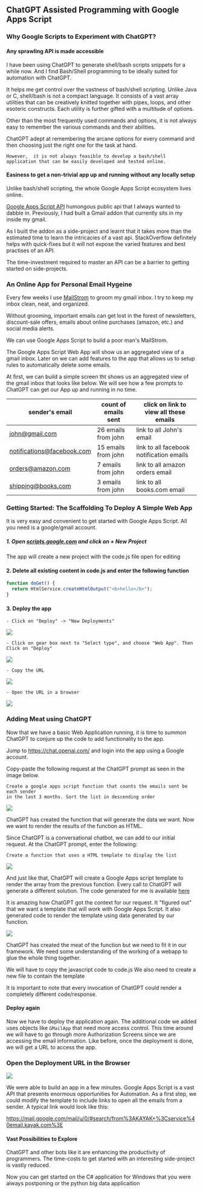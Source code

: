 ## ChatGPT Assisted Programming with Google Apps Script

### Why Google Scripts to Experiment with ChatGPT?

#### Any sprawling API is made accessible 

I have been using ChatGPT to generate shell/bash scripts snippets for a while now. 
And I find Bash/Shell programming to be ideally suited for automation with ChatGPT. 

It helps me get control over the vastness of bash/shell scripting.
Unlike Java or C, shell/bash is not a compact language.
It consists of a vast array utilities that can be creatively knitted together with pipes, loops, and other esoteric constructs.
Each utility is further gifted with a multitude of options. 

Other than the most frequently used commands and options, it is not always easy to remember the various commands and their abilities.

ChatGPT adept at remembering the arcane options for every command and then choosing just the right one for the task at hand.

```However,  it is not always feasible to develop a bash/shell application that can be easily developed and tested online.```

#### Easiness to get a non-trivial app up and running without any locally setup 

Unlike bash/shell scripting, the whole Google Apps Script ecosystem lives online.

[Google Apps Script API]( https://developers.google.com/apps-script) humongous public api that I always 
wanted to dabble in.  Previously, I had built a Gmail addon that currently sits in my inside my gmail.

As I built the addon as a side-project and learnt that it takes more than the estimated time to learn the intricacies of a vast 
api. StackOverflow definitely helps with quick-fixes but it will not expose the varied features and best practises of an API.

The time-investment required to master an API can be a barrier to getting started on side-projects.  

### An Online App for Personal Email Hygeine

Every few weeks I use [MailStrom](https://mailstrom.co/) to groom my gmail inbox. 
I try to keep my inbox clean, neat, and organized. 

Without grooming, important emails can get lost in the forest of newsletters, discount-sale offers, 
emails about online purchases (amazon, etc.) and social media alerts. 

We can use Google Apps Script to build a poor man's MailStrom. 

The Google Apps Script Web App will show us an aggregated view of a gmail inbox. Later on we can add features to the app
that allows us to setup rules to automatically delete some emails.

At first, we can build a simple screen tht shows us an aggregated view of the gmail inbox that looks like below.
We will see how a few prompts to ChatGPT can get our App up and running in no time.

| sender's email             | count of emails sent | click on link to view all these emails   |
|----------------------------|----------------------|------------------------------------------|
| john@gmail.com             | 26 emails from john  | link to all John's email                 |
| notifications@facebook.com | 15 emails from john  | link to all facebook notification emails |
| orders@amazon.com          | 7 emails from john   | link to all amazon orders email          |
| shipping@books.com         | 3 emails from john   | link to all books.com email              |


### Getting Started: The Scaffolding To Deploy A Simple Web App

It is very easy and convenient to get started with Google Apps Script. 
All you need is a google/gmail account.

##### 1. Open [scripts.google.com](scripts.google.com) and click on + New Project

 The app will create a new project with the code.js file open for editing

#### 2. Delete all existing content in code.js and enter the following function

```javaScript
function doGet() {
  return HtmlService.createHtmlOutput("<b>hello</b>");
}
```
#### 3. Deploy the app
    - Click on "Deploy" -> "New Deployments"
    
![](google_apps_script/img/new_web_app_deployment_1.jpg)

    - Click on gear box next to "Select type", and choose "Web App". Then Click on "Deploy"

![](google_apps_script/img/new_web_app_deployment_2.jpg)

    - Copy the URL

![](google_apps_script/img/new_web_app_deployment_3.jpg)

    - Open the URL in a browser

![](google_apps_script/img/open_app_on_browser.jpg)

### Adding Meat using ChatGPT

Now that we have a basic Web Application running, it is time to summon ChatGPT to 
conjure up the code to add functionality to the app.

Jump to https://chat.openai.com/ and login into the app using a Google account. 

Copy-paste the following request at the ChatGPT prompt as seen in the image below. 

```commandline
Create a google apps script function that counts the emails sent be each sender
in the last 3 months. Sort the list in descending order
```
![](google_apps_script/img/chatgpt_first_prompt.jpg)

ChatGPT has created the function that will generate the data we want.
Now we want to render the results of the function as HTML.

Since ChatGPT is a conversational chatbot, we can add to our initial request.
At the ChatGPT prompt, enter the following:

```commandline
Create a function that uses a HTML template to display the list
```

![](google_apps_script/img/chatgpt_second_prompt.jpg)

And just like that, ChatGPT will create a Google Apps script template to render the array from
the previous function. Every call to ChatGPT will generate a different solution. The code
generated for me is available  [here]()

It is amazing how ChatGPT got the context for our request. 
It "figured out" that we want a template that will work with Google Apps Script.
It also generated code to render the template using data generated by our function.

![](google_apps_script/img/chatgpt_second_prompt_b.jpg)

ChatGPT has created the meat of the function but we need to fit it in our framework.
We need some understanding of the working of a webapp to glue the whole thing together.

We will have to copy the javascript code to code.js
We also need to create a new file to contain the template 

It is important to note that every invocation of ChatGPT could render a completely
different code/response.

#### Deploy again 
Now we have to deploy the application again. The additional code we added uses objects like
`GMailApp` that need more access control. 
This time around we will have to go through more Authorization Screens since we are 
accessing the email information. Like before, once the deployment is done, we will get a URL
to access the app.

### Open the Deployment URL in the Browser
![](google_apps_script/img/open_new_app_on_browser.jpg)

We were able to build an app in a few minutes. Google Apps Script is a vast API that presents
enormous opportunities for Automation. As a first step, we could modify the template to
include links to open all the emails from a sender. A typical link would look like this:

https://mail.google.com/mail/u/0/#search/from%3AKAYAK+%3Cservice%40email.kayak.com%3E

#### Vast Possibilities to Explore

ChatGPT and other bots like it are enhancing the productivity of programmers. The time-costs to get started with 
an interesting side-project is vastly reduced.  

Now you can get started on the C# application for Windows that you were always postponing or the python big data applicaition


